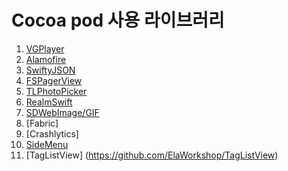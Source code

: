 # Cocoa pod 사용 라이브러리

1. [VGPlayer](https://github.com/VeinGuo/VGPlayer)
2. [Alamofire](https://github.com/Alamofire/Alamofire)
3. [SwiftyJSON](https://github.com/SwiftyJSON/SwiftyJSON)
4. [FSPagerView](https://github.com/WenchaoD/FSPagerView)
5. [TLPhotoPicker](https://github.com/tilltue/TLPhotoPicker)
6. [RealmSwift](https://github.com/realm/realm-cocoa)
7. [SDWebImage/GIF](https://github.com/SDWebImage/SDWebImage)
8. [Fabric]
9. [Crashlytics]
10. [SideMenu](https://github.com/jonkykong/SideMenu)
11. [TagListView] (https://github.com/ElaWorkshop/TagListView)



